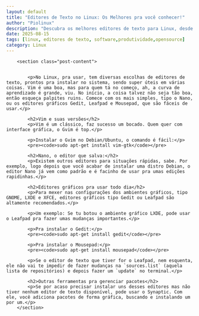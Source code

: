 ```yaml
---
layout: default
title: "Editores de Texto no Linux: Os Melhores pra você conhecer!"
author: "Piolinux"
description: "Descubra os melhores editores de texto para Linux, desde opções simples para iniciantes até ferramentas poderosas para programadores. Encontre o editor ideal para as suas necessidades e aumente a sua produtividade."
date: 2025-08-15
tags: [linux, editores de texto, software,produtividade,opensource]
category: Linux
---
```









   

   
        <section class="post-content">
          
            
            <p>No Linux, pra usar, tem diversas escolhas de editores de texto, prontos pra instalar no sistema, sendo super úteis em várias coisas. Vim é uma boa, mas para quem tá no começo, ah, a curva de aprendizado é grande, viu. No início, a coisa talvez não seja tão boa, então esqueça palpites ruins. Comece com os mais simples, tipo o Nano, ou os editores gráficos Gedit, Leafpad e Mousepad, que são fáceis de usar.</p>

            <h2>Vim e suas versões</h2>
            <p>Vim é um clássico, faz sucesso um bocado. Quem quer com interface gráfica, o Gvim é top.</p>
            
            <p>Instalar o Gvim no Debian/Ubuntu, o comando é fácil:</p>
            <pre><code>sudo apt-get install vim-gtk</code></pre>
            
            <h2>Nano, o editor que salva:</h2>
            <p>Existem outros editores para situações rápidas, sabe. Por exemplo, logo depois que você acabar de instalar uma distro Debian, o editor Nano já vem como padrão e é facinho de usar pra umas edições rapidinhas.</p>
            
            <h2>Editores gráficos pra usar todo dia</h2>
            <p>Para mexer nas configurações dos ambientes gráficos, tipo GNOME, LXDE e XFCE, editores gráficos tipo Gedit ou Leafpad são altamente recomendados.</p>
            
            <p>Um exemplo: Se tu botou o ambiente gráfico LXDE, pode usar o Leafpad pra fazer umas mudanças importantes.</p>
            
            <p>Pra instalar o Gedit:</p>
            <pre><code>sudo apt-get install gedit</code></pre>
            
            <p>Pra instalar o Mousepad:</p>
            <pre><code>sudo apt-get install mousepad</code></pre>
            
            <p>Se o editor de texto que tiver for o Leafpad, nem esquenta, ele não vai te impedir de fazer mudanças na `sources.list` (aquela lista de repositórios) e depois fazer um `update` no terminal.</p>
            
            <h2>Outras ferramentas pra gerenciar pacotes</h2>
            <p>Se por acaso precisar instalar uns desses editores mas não tiver nenhum editor de texto disponível, pode usar o Synaptic. Com ele, você adiciona pacotes de forma gráfica, buscando e instalando um por um.</p>
        </section>
  

   


